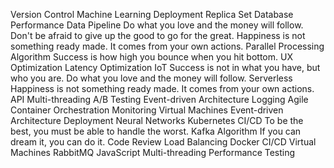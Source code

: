 Version Control Machine Learning Deployment Replica Set Database Performance Data Pipeline Do what you love and the money will follow. Don't be afraid to give up the good to go for the great. Happiness is not something ready made. It comes from your own actions. Parallel Processing Algorithm Success is how high you bounce when you hit bottom. UX Optimization Latency Optimization
IoT Success is not in what you have, but who you are. Do what you love and the money will follow. Serverless Happiness is not something ready made. It comes from your own actions. API Multi-threading A/B Testing Event-driven Architecture Logging
Agile Container Orchestration Monitoring Virtual Machines Event-driven Architecture Deployment Neural Networks Kubernetes CI/CD To be the best, you must be able to handle the worst. Kafka
Algorithm If you can dream it, you can do it. Code Review Load Balancing Docker CI/CD Virtual Machines RabbitMQ JavaScript Multi-threading Performance Testing

